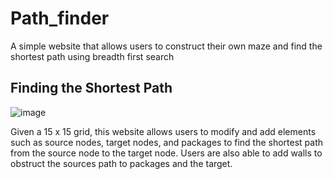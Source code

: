 # Path_finder
A simple website that allows users to construct their own maze and find the shortest path using breadth first search

## Finding the Shortest Path
![image](https://user-images.githubusercontent.com/99672285/196692240-b2a3aff4-005c-4695-9ed2-155cda3c0a78.png)

Given a 15 x 15 grid, this website allows users to modify and add elements such as source nodes, target nodes, and packages to find the shortest path from the source node to the target node.
Users are also able to add walls to obstruct the sources path to packages and the target.

